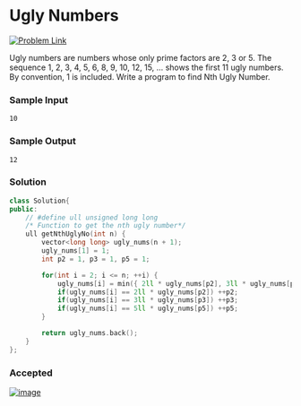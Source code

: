 # Ugly Numbers

[![Problem Link](https://img.shields.io/badge/GeeksforGeeks-298D46?style=for-the-badge&logo=geeksforgeeks&logoColor=white)](https://practice.geeksforgeeks.org/problems/ugly-numbers2254/1/)

Ugly numbers are numbers whose only prime factors are 2, 3 or 5. The sequence 1, 2, 3, 4, 5, 6, 8, 9, 10, 12, 15, … shows the first 11 ugly numbers. By convention, 1 is included. Write a program to find Nth Ugly Number.

### Sample Input
```
10
```
### Sample Output
```
12
```

### Solution
```cpp
class Solution{
public:	
	// #define ull unsigned long long
	/* Function to get the nth ugly number*/
	ull getNthUglyNo(int n) {
	    vector<long long> ugly_nums(n + 1);
	    ugly_nums[1] = 1;
	    int p2 = 1, p3 = 1, p5 = 1;

	    for(int i = 2; i <= n; ++i) {
	        ugly_nums[i] = min({ 2ll * ugly_nums[p2], 3ll * ugly_nums[p3], 5ll * ugly_nums[p5] });
	        if(ugly_nums[i] == 2ll * ugly_nums[p2]) ++p2;
	        if(ugly_nums[i] == 3ll * ugly_nums[p3]) ++p3;
	        if(ugly_nums[i] == 5ll * ugly_nums[p5]) ++p5;
	    }

	    return ugly_nums.back();
	}
};
```

### Accepted
[![image](https://user-images.githubusercontent.com/44930179/147880234-8b1011f7-0c60-405d-be48-457d3e533ade.png)](https://practice.geeksforgeeks.org/viewSol.php?subId=2eb0648341e23e7fd4f1cfeb64421cde&pid=703093&user=jhasuraj)
